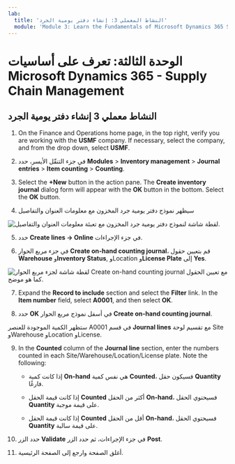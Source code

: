 ```yaml
---
lab:
  title: 'النشاط المعملي 3: إنشاء دفتر يومية الجرد'
  module: 'Module 3: Learn the Fundamentals of Microsoft Dynamics 365 Supply Chain Management'
---
```


# <a name="module-3-learn-the-fundamentals-of-microsoft-dynamics-365-supply-chain-management"></a>الوحدة الثالثة: تعرف على أساسيات Microsoft Dynamics 365 - Supply Chain Management

## <a name="lab-3---create-a-counting-journal"></a>النشاط معملي 3 إنشاء دفتر يومية الجرد

1. On the Finance and Operations home page, in the top right, verify you are working with the <bpt id="p1">**</bpt>USMF<ept id="p1">**</ept> company. If necessary, select the company, and from the drop down, select <bpt id="p1">**</bpt>USMF<ept id="p1">**</ept>.

2. في جزء التنقّل الأيسر، حدد **Modules** > **Inventory management** > **Journal entries** > **Item counting** > **Counting**.

3. Select the <bpt id="p1">**</bpt>+New<ept id="p1">**</ept> button in the action pane. The <bpt id="p1">**</bpt>Create inventory journal<ept id="p1">**</ept> dialog form will appear with the <bpt id="p2">**</bpt>OK<ept id="p2">**</ept> button in the bottom. Select the <bpt id="p1">**</bpt>OK<ept id="p1">**</ept> button.

4. سيظهر نموذج دفتر يومية جرد المخزون مع معلومات العنوان والتفاصيل

![لقطة شاشة لنموذج دفتر يومية جرد المخزون مع تعبئة معلومات العنوان والتفاصيل.](../media/lp-scm-m-002-warehouse-inventory-mgmt-06.png)

5. حدد **Create lines -&gt; Online** في جزء الإجراءات.

6. في جزء مربع الحوار **Create on-hand counting journal**، قم بتعيين حقول **Warehouse** و**Inventory Status**, وLocation و**License Plate** إلى **Yes**. 

![لقطة شاشة لجزء مربع الحوار Create on-hand counting journal مع تعيين الحقول كما هو موضح.](../media/lp-scm-m-002-warehouse-inventory-mgmt-07.png)

7. Expand the <bpt id="p1">**</bpt>Record to include<ept id="p1">**</ept> section and select the <bpt id="p2">**</bpt>Filter<ept id="p2">**</ept> link. In the <bpt id="p1">**</bpt>Item number<ept id="p1">**</ept> field, select <bpt id="p2">**</bpt>A0001<ept id="p2">**</ept>, and then select <bpt id="p3">**</bpt>OK<ept id="p3">**</ept>.

8. حدد **OK** في أسفل نموذج مربع الحوار **Create on-hand counting journal**.

ستظهر الكمية الموجودة للعنصر A0001 في قسم **Journal lines** مع تقسيم لوحة Site وWarehouse وLocation وLicense.

9. In the <bpt id="p1">**</bpt>Counted<ept id="p1">**</ept> column of the <bpt id="p2">**</bpt>Journal line<ept id="p2">**</ept> section, enter the numbers counted in each Site/Warehouse/Location/License plate. Note the following:

    - إذا كانت كمية **On-hand** هي نفس كمية **Counted**، فسيكون حقل **Quantity** فارغًا.

    - إذا كانت قيمة الحقل **Counted** أكثر من الحقل **On-hand**، فسيحتوي الحقل **Quantity** على قيمة موجبة.

    - إذا كانت قيمة الحقل **Counted** أقل من الحقل **On-hand**، فسيحتوي الحقل **Quantity** على قيمة سالبة.

10. حدد الزر **Validate** في جزء الإجراءات، ثم حدد الزر **Post**.

11. أغلق الصفحة وارجع إلى الصفحة الرئيسية.
